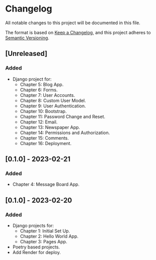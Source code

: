 # Changelog

All notable changes to this project will be documented in this file.

The format is based on [Keep a Changelog](https://keepachangelog.com/en/1.0.0/),
and this project adheres to [Semantic Versioning](https://semver.org/spec/v2.0.0.html).

## [Unreleased]

### Added 

- Django project for:
  - Chapter 5: Blog App.
  - Chapter 6: Forms.
  - Chapter 7: User Accounts.
  - Chapter 8: Custom User Model.
  - Chapter 9: User Authentication.
  - Chapter 10: Bootstrap.
  - Chapter 11: Password Change and Reset.
  - Chapter 12: Email.
  - Chapter 13: Newspaper App.
  - Chapter 14: Permissions and Authorization.
  - Chapter 15: Comments.
  - Chapter 16: Deployment.

## [0.1.0] - 2023-02-21

### Added

- Chapter 4: Message Board App.

## [0.1.0] - 2023-02-20

### Added

- Django projects for:
  - Chapter 1: Initial Set Up.
  - Chapter 2: Hello World App.
  - Chapter 3: Pages App.
- Poetry based projects.
- Add Render for deploy.
